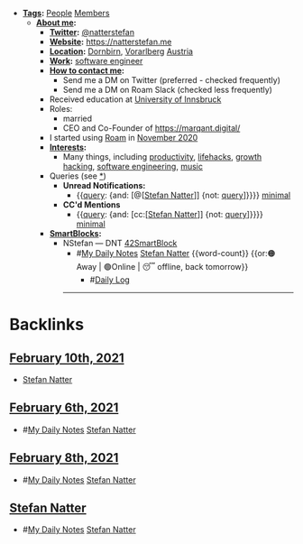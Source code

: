 - **[Tags](<Tags.md>):** [People](<People.md>) [Members](<Members.md>)
    - **[About me](<About me.md>):** 
        - **[Twitter](<Twitter.md>):** [@natterstefan](https://www.twitter.com/natterstefan) 
        - **[Website](<Website.md>):** https://natterstefan.me
        - **[Location](<Location.md>):** [Dornbirn](<Dornbirn.md>), [Vorarlberg](<Vorarlberg.md>) [Austria](<Austria.md>)
        - **[Work](<Work.md>):** [software engineer](<software engineer.md>)
        - **[How to contact me](<How to contact me.md>):**
            - Send me a DM on Twitter (preferred - checked frequently)
            - Send me a DM on Roam Slack (checked less frequently)
        - Received education at [University of Innsbruck](<University of Innsbruck.md>)
        - Roles:
            - married
            - CEO and Co-Founder of https://marqant.digital/
        - I started using [Roam](<Roam.md>) in [November 2020](<November 2020.md>)
        - **[Interests](<Interests.md>):**
            - Many things, including [productivity](<productivity.md>), [lifehacks](<lifehacks.md>), [growth hacking](<growth hacking.md>), [software engineering](<software engineering.md>), [music](<music.md>)
        - Queries (see [*](((jTQwEButc))))
            - **Unread Notifications:**
                - {{[query](<query.md>): {and: [@[[Stefan Natter](<@[[Stefan Natter.md>)]] {not: [query](<query.md>)]}}}} [minimal](<minimal.md>)
            - **CC'd Mentions**
                - {{[query](<query.md>): {and: [cc:[[Stefan Natter](<cc:[[Stefan Natter.md>)]] {not: [query](<query.md>)]}}}} [minimal](<minimal.md>)
        - **[SmartBlocks](<SmartBlocks.md>):**
            - NStefan — DNT [42SmartBlock](<42SmartBlock.md>)
                - #[My Daily Notes](<My Daily Notes.md>) [Stefan Natter](<Stefan Natter.md>) {{word-count}}   {{or:🟠Away | 🟢Online | 😴 offline, back tomorrow}}
                    - #[Daily Log](<Daily Log.md>)
                - ---

# Backlinks
## [February 10th, 2021](<February 10th, 2021.md>)
- [Stefan Natter](<Stefan Natter.md>)

## [February 6th, 2021](<February 6th, 2021.md>)
- #[My Daily Notes](<My Daily Notes.md>) [Stefan Natter](<Stefan Natter.md>)

## [February 8th, 2021](<February 8th, 2021.md>)
- #[My Daily Notes](<My Daily Notes.md>) [Stefan Natter](<Stefan Natter.md>)

## [Stefan Natter](<Stefan Natter.md>)
- #[My Daily Notes](<My Daily Notes.md>) [Stefan Natter](<Stefan Natter.md>)

